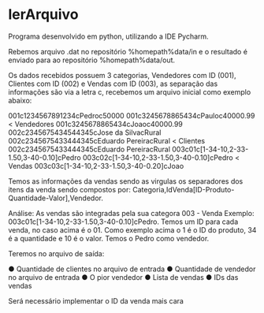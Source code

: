 # lerArquivo

Programa desenvolvido em python, utilizando a IDE Pycharm.

Rebemos arquivo .dat no repositório %homepath%data/in e o resultado é enviado para ao repositório %homepath%data/out.

Os dados recebidos possuem 3 categorias, Vendedores com ID (001), Clientes com ID (002) e Vendas com ID (003), as separação das informações são via a letra c, recebemos um arquivo inicial como exemplo abaixo:

001c1234567891234cPedroc50000
001c3245678865434cPauloc40000.99              < Vendedores
001c3245678865434cJoaoc40000.99
002c2345675434544345cJose da SilvacRural
002c2345675433444345cEduardo PereiracRural    < Clientes
002c2345675433444345cEduardo PereiracRural
003c01c[1-34-10,2-33-1.50,3-40-0.10]cPedro
003c02c[1-34-10,2-33-1.50,3-40-0.10]cPedro    < Vendas 
003c03c[1-34-10,2-33-1.50,3-40-0.20]cJoao

Temos as informações da vendas sendo as virgulas os separadores dos itens da venda sendo compostos por:
Categoria,IdVenda[ID-Produto-Quantidade-Valor],Vendedor.

Análise:
  As vendas são integradas pela sua categora 003 - Venda Exemplo: 003c01c[1-34-10,2-33-1.50,3-40-0.10]cPedro.
  Temos um ID para cada venda, no caso acima é o 01.
  Como exemplo acima o 1 é o ID do produto, 34 é a quantidade e 10 é o valor.
  Temos o Pedro como vendedor.
  
 Teremos no arquivo de saída:
 
● Quantidade de clientes no arquivo de entrada
● Quantidade de vendedor no arquivo de entrada
● O pior vendedor
● Lista de vendas
● IDs das vendas

Será necessário implementar o ID da venda mais cara
